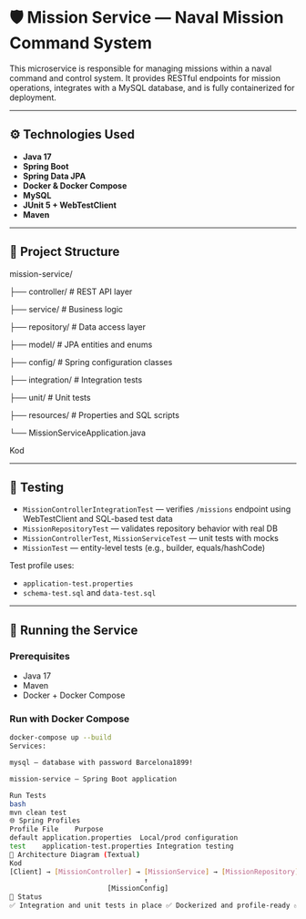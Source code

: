 # 🛡️ Mission Service — Naval Mission Command System

This microservice is responsible for managing missions within a naval command and control system. It provides RESTful endpoints for mission operations, integrates with a MySQL database, and is fully containerized for deployment.

---

## ⚙️ Technologies Used

- **Java 17**
- **Spring Boot**
- **Spring Data JPA**
- **Docker & Docker Compose**
- **MySQL**
- **JUnit 5 + WebTestClient**
- **Maven**

---

## 📁 Project Structure

mission-service/ 

├── controller/ # REST API layer 

├── service/ # Business logic 

├── repository/ # Data access layer 

├── model/ # JPA entities and enums 

├── config/ # Spring configuration classes 

├── integration/ # Integration tests 

├── unit/ # Unit tests 

├── resources/ # Properties and SQL scripts 

└── MissionServiceApplication.java

Kod

---

## 🧪 Testing

- `MissionControllerIntegrationTest` — verifies `/missions` endpoint using WebTestClient and SQL-based test data
- `MissionRepositoryTest` — validates repository behavior with real DB
- `MissionControllerTest`, `MissionServiceTest` — unit tests with mocks
- `MissionTest` — entity-level tests (e.g., builder, equals/hashCode)

Test profile uses:
- `application-test.properties`
- `schema-test.sql` and `data-test.sql`

---

## 🚀 Running the Service

### Prerequisites

- Java 17
- Maven
- Docker + Docker Compose

### Run with Docker Compose

```bash
docker-compose up --build
Services:

mysql — database with password Barcelona1899!

mission-service — Spring Boot application

Run Tests
bash
mvn clean test
🌐 Spring Profiles
Profile	File	Purpose
default	application.properties	Local/prod configuration
test	application-test.properties	Integration testing
🧭 Architecture Diagram (Textual)
Kod
[Client] → [MissionController] → [MissionService] → [MissionRepository] → [MySQL]
                                 ↑
                        [MissionConfig]
📌 Status
✅ Integration and unit tests in place ✅ Dockerized and profile-ready ✅ Clean, modular structure ✅ Ready for expansion (e.g., unit-service, auth-service, intel-servic
